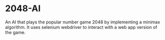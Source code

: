 # 2048-AI

An AI that plays the popular number game 2048 by implementing a minimax algorithm. It uses selenium webdriver to interact with a web app version of the game.
